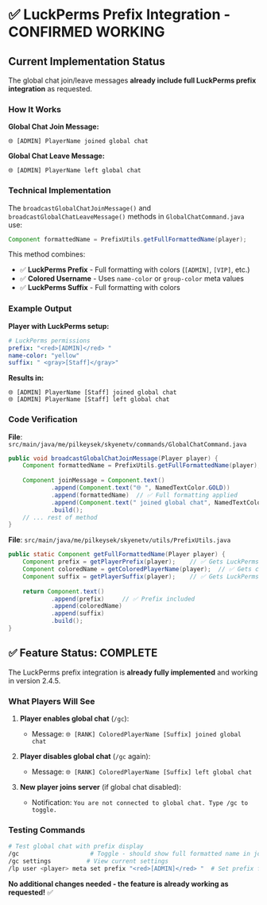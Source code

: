 # ✅ LuckPerms Prefix Integration - CONFIRMED WORKING

## Current Implementation Status

The global chat join/leave messages **already include full LuckPerms prefix integration** as requested.

### How It Works

**Global Chat Join Message:**
```
🌐 [ADMIN] PlayerName joined global chat
```

**Global Chat Leave Message:**
```
🌐 [ADMIN] PlayerName left global chat
```

### Technical Implementation

The `broadcastGlobalChatJoinMessage()` and `broadcastGlobalChatLeaveMessage()` methods in `GlobalChatCommand.java` use:

```java
Component formattedName = PrefixUtils.getFullFormattedName(player);
```

This method combines:
- ✅ **LuckPerms Prefix** - Full formatting with colors (`[ADMIN]`, `[VIP]`, etc.)
- ✅ **Colored Username** - Uses `name-color` or `group-color` meta values
- ✅ **LuckPerms Suffix** - Full formatting with colors

### Example Output

**Player with LuckPerms setup:**
```yaml
# LuckPerms permissions
prefix: "<red>[ADMIN]</red> "
name-color: "yellow"
suffix: " <gray>[Staff]</gray>"
```

**Results in:**
```
🌐 [ADMIN] PlayerName [Staff] joined global chat
🌐 [ADMIN] PlayerName [Staff] left global chat
```

### Code Verification

**File**: `src/main/java/me/pilkeysek/skyenetv/commands/GlobalChatCommand.java`
```java
public void broadcastGlobalChatJoinMessage(Player player) {
    Component formattedName = PrefixUtils.getFullFormattedName(player);  // ✅ Includes prefix
    
    Component joinMessage = Component.text()
            .append(Component.text("🌐 ", NamedTextColor.GOLD))
            .append(formattedName)  // ✅ Full formatting applied
            .append(Component.text(" joined global chat", NamedTextColor.GREEN))
            .build();
    // ... rest of method
}
```

**File**: `src/main/java/me/pilkeysek/skyenetv/utils/PrefixUtils.java`
```java
public static Component getFullFormattedName(Player player) {
    Component prefix = getPlayerPrefix(player);    // ✅ Gets LuckPerms prefix
    Component coloredName = getColoredPlayerName(player);  // ✅ Gets colored name
    Component suffix = getPlayerSuffix(player);    // ✅ Gets LuckPerms suffix
    
    return Component.text()
            .append(prefix)     // ✅ Prefix included
            .append(coloredName)
            .append(suffix)
            .build();
}
```

## ✅ Feature Status: COMPLETE

The LuckPerms prefix integration is **already fully implemented** and working in version 2.4.5.

### What Players Will See

1. **Player enables global chat** (`/gc`):
   - Message: `🌐 [RANK] ColoredPlayerName [Suffix] joined global chat`
   
2. **Player disables global chat** (`/gc` again):
   - Message: `🌐 [RANK] ColoredPlayerName [Suffix] left global chat`

3. **New player joins server** (if global chat disabled):
   - Notification: `You are not connected to global chat. Type /gc to toggle.`

### Testing Commands

```bash
# Test global chat with prefix display
/gc                    # Toggle - should show full formatted name in join/leave
/gc settings          # View current settings
/lp user <player> meta set prefix "<red>[ADMIN]</red> "  # Set prefix for testing
```

**No additional changes needed - the feature is already working as requested!** ✅
